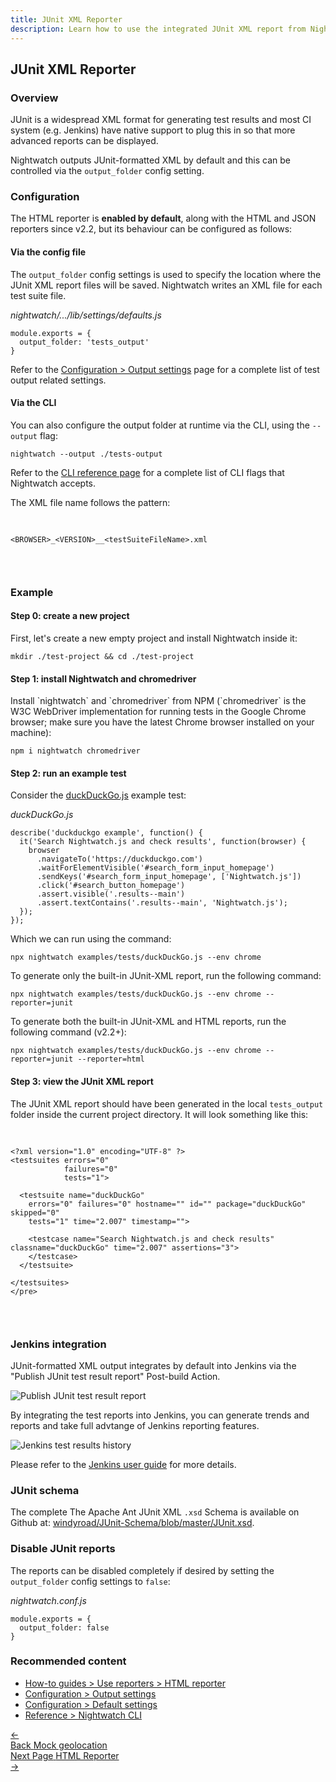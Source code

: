 ```yaml
---
title: JUnit XML Reporter
description: Learn how to use the integrated JUnit XML report from Nightwatch.
---
```


<div class="page-header"><h2>JUnit XML Reporter</h2></div>

### Overview
JUnit is a widespread XML format for generating test results and most CI system (e.g. Jenkins) have native support to plug this in so that more advanced reports can be displayed. 

Nightwatch outputs JUnit-formatted XML by default and this can be controlled via the `output_folder` config setting. 

### Configuration

The HTML reporter is **enabled by default**, along with the HTML and JSON reporters since v2.2, but its behaviour can be configured as follows:

#### Via the config file
The `output_folder` config settings is used to specify the location where the JUnit XML report files will be saved. Nightwatch writes an XML file for each test suite file.

<div class="sample-test"><i>nightwatch/.../lib/settings/defaults.js</i>
<pre class="line-numbers language-javascript"><code class="language-javascript">module.exports = {
  output_folder: 'tests_output'
}</code></pre></div>

Refer to the [Configuration > Output settings](https://nightwatchjs.org/guide/configuration/customising-test-output.html) page for a complete list of test output related settings.

#### Via the CLI

You can also configure the output folder at runtime via the CLI, using the `--output` flag:

<pre class="language-bash"><code class="language-bash">nightwatch --output ./tests-output</code></pre>

Refer to the [CLI reference page](https://nightwatchjs.org/guide/nightwatch-cli/command-line-options.html) for a complete list of CLI flags that Nightwatch accepts.

The XML file name follows the pattern:

<div class="hide-indicator"><pre>

```
<BROWSER>_<VERSION>__<testSuiteFileName>.xml
```

</pre></div>

### Example

#### Step 0: create a new project
<p>First, let's create a new empty project and install Nightwatch inside it:</p>

<pre class="language-bash"><code class="language-bash">mkdir ./test-project && cd ./test-project</code></pre>

#### Step 1: install Nightwatch and chromedriver
<p>Install `nightwatch` and `chromedriver` from NPM (`chromedriver` is the W3C WebDriver implementation for running tests in the Google Chrome browser; make sure you have the latest Chrome browser installed on your machine):</p>

<pre class="language-bash"><code class="language-bash">npm i nightwatch chromedriver</code></pre>

#### Step 2: run an example test
Consider the [duckDuckGo.js](https://github.com/nightwatchjs/nightwatch/blob/main/examples/tests/duckDuckGo.js) example test:

<div class="sample-test"><i>duckDuckGo.js</i>
<pre class="line-numbers language-javascript"><code class="language-javascript">describe('duckduckgo example', function() {
  it('Search Nightwatch.js and check results', function(browser) {
    browser
      .navigateTo('https://duckduckgo.com')
      .waitForElementVisible('#search_form_input_homepage')
      .sendKeys('#search_form_input_homepage', ['Nightwatch.js'])
      .click('#search_button_homepage')
      .assert.visible('.results--main')
      .assert.textContains('.results--main', 'Nightwatch.js');
  }); 
});
</code></pre></div>

Which we can run using the command:

<pre class="language-bash"><code class="language-bash">npx nightwatch examples/tests/duckDuckGo.js --env chrome</code></pre>

To generate only the built-in JUnit-XML report, run the following command:

<pre class="language-bash"><code class="language-bash">npx nightwatch examples/tests/duckDuckGo.js --env chrome --reporter=junit</code></pre>

To generate both the built-in JUnit-XML and HTML reports, run the following command (v2.2+):

<pre class="language-bash"><code class="language-bash">npx nightwatch examples/tests/duckDuckGo.js --env chrome --reporter=junit --reporter=html</code></pre>

#### Step 3: view the JUnit XML report

The JUnit XML report should have been generated in the local `tests_output` folder inside the current project directory. It will look something like this:

<div class="hide-indicator"><pre>

```
<?xml version="1.0" encoding="UTF-8" ?>
<testsuites errors="0"
            failures="0"
            tests="1">

  <testsuite name="duckDuckGo"
    errors="0" failures="0" hostname="" id="" package="duckDuckGo" skipped="0"
    tests="1" time="2.007" timestamp="">
  
    <testcase name="Search Nightwatch.js and check results" classname="duckDuckGo" time="2.007" assertions="3">
    </testcase>
  </testsuite>

</testsuites>
</pre>
```

</pre></div>

### Jenkins integration
JUnit-formatted XML output integrates by default into Jenkins via the "Publish JUnit test result report" Post-build Action. 

<div><img src="https://www.jenkins.io/images/solution-images/junit-rspec-postbuild-action.png" alt="Publish JUnit test result report"></div>

By integrating the test reports into Jenkins, you can generate trends and reports and take full advtange of Jenkins reporting features. 

<div><img src="https://www.jenkins.io/images/solution-images/junit-rspec-trend.png" alt="Jenkins test results history"></div>

Please refer to the [Jenkins user guide](https://www.jenkins.io/doc/book/) for more details.

### JUnit schema

The complete The Apache Ant JUnit XML `.xsd` Schema is available on Github at: [windyroad/JUnit-Schema/blob/master/JUnit.xsd](https://github.com/windyroad/JUnit-Schema/blob/master/JUnit.xsd).

### Disable JUnit reports
The reports can be disabled completely if desired by setting the `output_folder` config settings to `false`:

<div class="sample-test"><i>nightwatch.conf.js</i>
<pre class="line-numbers language-javascript"><code class="language-javascript">module.exports = {
  output_folder: false
}</code></pre></div>

### Recommended content
- [How-to guides > Use reporters > HTML reporter](https://nightwatchjs.org/guide/reporters/use-html-reporter.html)
- [Configuration > Output settings](https://nightwatchjs.org/guide/configuration/customising-test-output.html)
- [Configuration > Default settings](https://nightwatchjs.org/guide/reference/defaults.html)
- [Reference > Nightwatch CLI](https://nightwatchjs.org/guide/nightwatch-cli/command-line-options.html)

<div class="doc-pagination pt-40">
  <div class="previous">
    <a href="https://nightwatchjs.org/guide/network-requests/mock-geolocation.html">
      <span>←</span>
        <div class="d-flex flex-column">
          <span class="smallT">Back</span>
          <span class="bigT">Mock geolocation</span>
        </div>
    </a>
  </div>
  <div class="next">
    <a href="https://nightwatchjs.org/guide/reporters/use-html-reporter.html">
        <div class="d-flex flex-column">
          <span class="smallT">Next Page</span>
          <span class="bigT">HTML Reporter</span>
        </div>
        <span>→</span>
    </a>
  </div>
</div>

